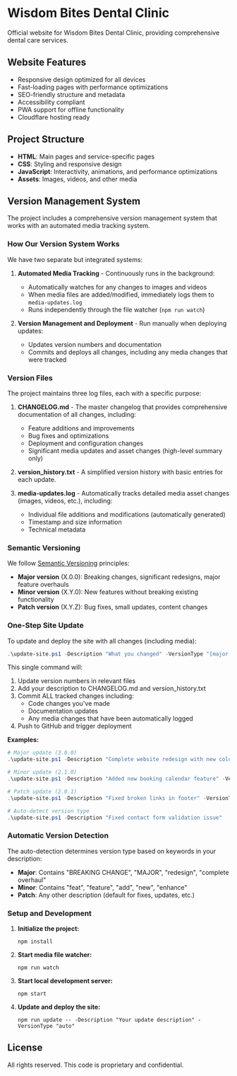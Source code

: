 # Wisdom Bites Dental Clinic

Official website for Wisdom Bites Dental Clinic, providing comprehensive dental care services.

## Website Features

- Responsive design optimized for all devices
- Fast-loading pages with performance optimizations
- SEO-friendly structure and metadata
- Accessibility compliant
- PWA support for offline functionality
- Cloudflare hosting ready

## Project Structure

- **HTML**: Main pages and service-specific pages
- **CSS**: Styling and responsive design
- **JavaScript**: Interactivity, animations, and performance optimizations
- **Assets**: Images, videos, and other media

## Version Management System

The project includes a comprehensive version management system that works with an automated media tracking system.

### How Our Version System Works

We have two separate but integrated systems:

1. **Automated Media Tracking** - Continuously runs in the background:
   - Automatically watches for any changes to images and videos
   - When media files are added/modified, immediately logs them to `media-updates.log`
   - Runs independently through the file watcher (`npm run watch`)

2. **Version Management and Deployment** - Run manually when deploying updates:
   - Updates version numbers and documentation
   - Commits and deploys all changes, including any media changes that were tracked

### Version Files

The project maintains three log files, each with a specific purpose:

1. **CHANGELOG.md** - The master changelog that provides comprehensive documentation of all changes, including:
   - Feature additions and improvements
   - Bug fixes and optimizations 
   - Deployment and configuration changes
   - Significant media updates and asset changes (high-level summary only)
   
2. **version_history.txt** - A simplified version history with basic entries for each update.

3. **media-updates.log** - Automatically tracks detailed media asset changes (images, videos, etc.), including:
   - Individual file additions and modifications (automatically generated)
   - Timestamp and size information
   - Technical metadata

### Semantic Versioning

We follow [Semantic Versioning](https://semver.org/) principles:

- **Major version** (X.0.0): Breaking changes, significant redesigns, major feature overhauls
- **Minor version** (X.Y.0): New features without breaking existing functionality
- **Patch version** (X.Y.Z): Bug fixes, small updates, content changes

### One-Step Site Update

To update and deploy the site with all changes (including media):

```powershell
.\update-site.ps1 -Description "What you changed" -VersionType "[major|minor|patch|auto]"
```

This single command will:
1. Update version numbers in relevant files
2. Add your description to CHANGELOG.md and version_history.txt
3. Commit ALL tracked changes including:
   - Code changes you've made
   - Documentation updates
   - Any media changes that have been automatically logged
4. Push to GitHub and trigger deployment

**Examples:**
```powershell
# Major update (3.0.0)
.\update-site.ps1 -Description "Complete website redesign with new color scheme" -VersionType "major"

# Minor update (2.1.0)
.\update-site.ps1 -Description "Added new booking calendar feature" -VersionType "minor"

# Patch update (2.0.1)
.\update-site.ps1 -Description "Fixed broken links in footer" -VersionType "patch"

# Auto-detect version type
.\update-site.ps1 -Description "Fixed contact form validation issue"
```

### Automatic Version Detection

The auto-detection determines version type based on keywords in your description:

- **Major**: Contains "BREAKING CHANGE", "MAJOR", "redesign", "complete overhaul"
- **Minor**: Contains "feat", "feature", "add", "new", "enhance"
- **Patch**: Any other description (default for fixes, updates, etc.)

### Setup and Development

1. **Initialize the project:**
   ```
   npm install
   ```

2. **Start media file watcher:**
   ```
   npm run watch
   ```

3. **Start local development server:**
   ```
   npm start
   ```

4. **Update and deploy the site:**
   ```
   npm run update -- -Description "Your update description" -VersionType "auto"
   ```

## License

All rights reserved. This code is proprietary and confidential. 